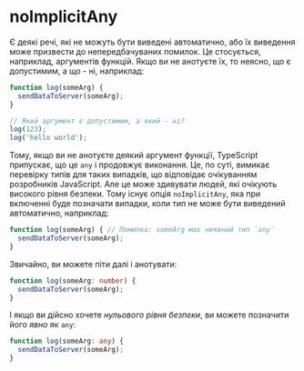 # noImplicitAny

Є деякі речі, які не можуть бути виведені автоматично, або їх виведення може призвести до непередбачуваних помилок. Це стосується, наприклад, аргументів функцій. Якщо ви не анотуєте їх, то неясно, що є допустимим, а що - ні, наприклад:

```ts
function log(someArg) {
  sendDataToServer(someArg);
}

// Який аргумент є допустимим, а який - ні?
log(123);
log('hello world');
```

Тому, якщо ви не анотуєте деякий аргумент функції, TypeScript припускає, що це `any` і продовжує виконання. Це, по суті, вимикає перевірку типів для таких випадків, що відповідає очікуванням розробників JavaScript. Але це може здивувати людей, які очікують високого рівня безпеки. Тому існує опція `noImplicitAny`, яка при включенні буде позначати випадки, коли тип не може бути виведений автоматично, наприклад:

```ts
function log(someArg) { // Помилка: someArg має неявний тип `any`
  sendDataToServer(someArg);
}
```

Звичайно, ви можете піти далі і анотувати:

```ts
function log(someArg: number) {
  sendDataToServer(someArg);
}
```

І якщо ви дійсно хочете *нульового рівня безпеки*, ви можете позначити його *явно* як `any`:

```ts
function log(someArg: any) {
  sendDataToServer(someArg);
}
```